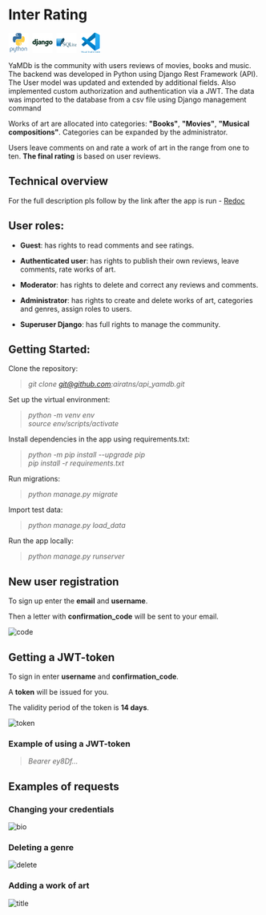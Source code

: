 # Inter Rating

<img src="https://github.com/devicons/devicon/blob/master/icons/python/python-original-wordmark.svg" title="HTML5" alt="HTML" width="40" height="40"/>&nbsp;
<img src="https://github.com/devicons/devicon/blob/master/icons/django/django-plain-wordmark.svg" title="HTML5" alt="HTML" width="40" height="40"/>&nbsp;
<img src="https://github.com/devicons/devicon/blob/master/icons/sqlite/sqlite-original-wordmark.svg" title="HTML5" alt="HTML" width="40" height="40"/>&nbsp;
<img src="https://github.com/devicons/devicon/blob/master/icons/vscode/vscode-original-wordmark.svg" title="HTML5" alt="HTML" width="40" height="40"/>&nbsp;

YaMDb is the community with users reviews of movies, books and music. The backend was developed in Python using Django Rest Framework (API). The User model was updated and extended by additional fields. Also implemented custom authorization and authentication via a JWT. The data was imported to the database from a csv file using Django management command

Works of art are allocated into categories: **"Books"**, **"Movies"**, **"Musical compositions"**. Categories can be expanded by the administrator.

Users leave comments on and rate a work of art in the range from one to ten. **The final rating** is based on user reviews.

## **Technical overview**

For the full description pls follow by the link after the app is run - <a href="http://127.0.0.1:8000/redoc" target="_blank">Redoc</a>

## **User roles:**

* **Guest**: has rights to read comments and see ratings.

* **Authenticated user**: has rights to publish their own reviews, leave comments, rate works of art.

* **Moderator**: has rights to delete and correct any reviews and comments.

* **Administrator**: has rights to create and delete works of art, categories and genres, assign roles to users.

* **Superuser Django**: has full rights to manage the community.

## **Getting Started:**

Clone the repository:

>*git clone git@github.com:airatns/api_yamdb.git*

Set up the virtual environment:

>*python -m venv env* \
>*source env/scripts/activate*

Install dependencies in the app using requirements.txt:

>*python -m pip install --upgrade pip* \
>*pip install -r requirements.txt*

Run migrations:

>*python manage.py migrate*

Import test data:

>*python manage.py load_data*

Run the app locally:

>*python manage.py runserver*

## **New user registration**
To sign up enter the **email** and **username**.

Then a letter with **confirmation_code** will be sent to your email.

![code](https://user-images.githubusercontent.com/96816183/182865245-3efea538-0ec7-4d16-b8cc-a2a16c1edff4.png)

## **Getting a JWT-token**
To sign in enter **username** and **confirmation_code**.

A **token** will be issued for you.

The validity period of the token is **14 days**.

![token](https://user-images.githubusercontent.com/96816183/182865510-7f50333d-cf47-40d5-926d-5bcecbb2081d.png)

### **Example of using a JWT-token**

>*Bearer ey8Df...*


## **Examples of requests**

### **Changing your credentials**

![bio](https://user-images.githubusercontent.com/96816183/182865718-c9ba2d37-d00f-4a6f-8ecd-eb06a9376adc.png)

### **Deleting a genre**

![delete](https://user-images.githubusercontent.com/96816183/182865799-c96ff4d1-be79-4d89-ac7f-2f440c695f8b.png)

### **Adding a work of art**

![title](https://user-images.githubusercontent.com/96816183/182866123-b80f1a88-dbd5-497b-bb0d-4248252db3d9.png)

